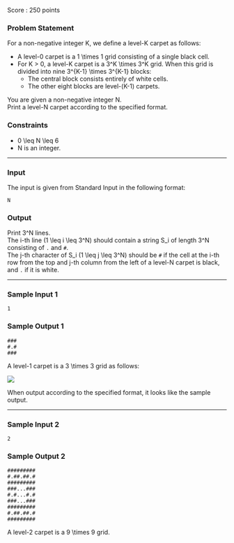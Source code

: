 Score : 250 points

### Problem Statement

For a non-negative integer K, we define a level-K carpet as follows:

* A level-0 carpet is a 1 \times 1 grid consisting of a single black cell.
* For K > 0, a level-K carpet is a 3^K \times 3^K grid. When this grid is divided into nine 3^{K-1} \times 3^{K-1} blocks:
  + The central block consists entirely of white cells.
  + The other eight blocks are level-(K-1) carpets.

You are given a non-negative integer N.  
Print a level-N carpet according to the specified format.

### Constraints

* 0 \leq N \leq 6
* N is an integer.

---

### Input

The input is given from Standard Input in the following format:

```
N
```

### Output

Print 3^N lines.  
The i-th line (1 \leq i \leq 3^N) should contain a string S\_i of length 3^N consisting of `.` and `#`.  
The j-th character of S\_i (1 \leq j \leq 3^N) should be `#` if the cell at the i-th row from the top and j-th column from the left of a level-N carpet is black, and `.` if it is white.

---

### Sample Input 1

```
1
```

### Sample Output 1

```
###
#.#
###
```

A level-1 carpet is a 3 \times 3 grid as follows:

![](https://img.atcoder.jp/abc357/78b18b1b75ea7862c1c216499221b9e8.png)

When output according to the specified format, it looks like the sample output.

---

### Sample Input 2

```
2
```

### Sample Output 2

```
#########
#.##.##.#
#########
###...###
#.#...#.#
###...###
#########
#.##.##.#
#########
```

A level-2 carpet is a 9 \times 9 grid.